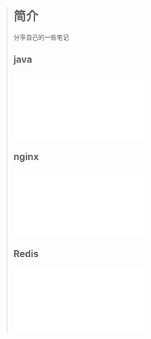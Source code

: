 > # 简介
>
> 分享自己的一些笔记
> ## java
>![java](java/README.md)
> ## nginx
> ![Nginx](Nginx/README.md)
> ## Redis
> ![Redis](redis/README.md)
